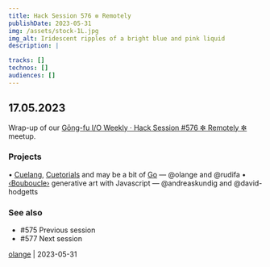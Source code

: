 ```yaml
---
title: Hack Session 576 ✼ Remotely
publishDate: 2023-05-31
img: /assets/stock-1L.jpg
img_alt: Iridescent ripples of a bright blue and pink liquid
description: |

tracks: []
technos: []
audiences: []
---
```


## 17.05.2023

Wrap-up of our [Gōng-fu I/O Weekly · Hack Session #576 ✼ Remotely ✼](https://www.meetup.com/fr-FR/gōngfuio/events/pbcldtyfchbwb/) meetup.

### Projects

• [Cuelang](https://cuelang.org/), [Cuetorials](https://cuetorials.com/) and may be a bit of [Go](https://go.dev/) — @olange and @rudifa
• [‹Bouboucle›](http://bouboucle.com) generative art with Javascript — @andreaskundig and @david-hodgetts 

### See also

* #575 Previous session
* #577 Next session

[olange](https://github.com/olange) | 2023-05-31


